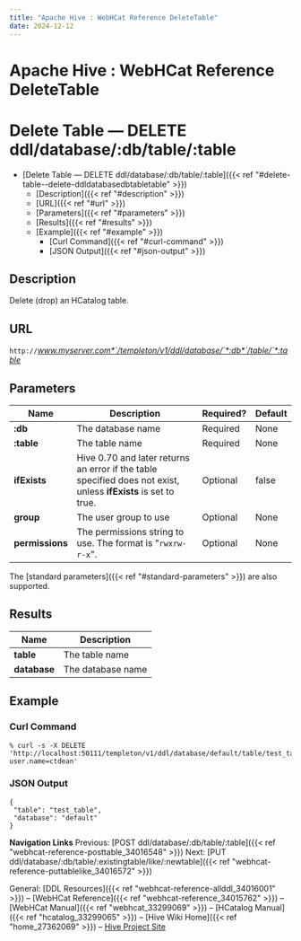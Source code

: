 ```yaml
---
title: "Apache Hive : WebHCat Reference DeleteTable"
date: 2024-12-12
---
```


# Apache Hive : WebHCat Reference DeleteTable

# Delete Table — DELETE ddl/database/:db/table/:table

* [Delete Table — DELETE ddl/database/:db/table/:table]({{< ref "#delete-table--delete-ddldatabasedbtabletable" >}})
	+ [Description]({{< ref "#description" >}})
	+ [URL]({{< ref "#url" >}})
	+ [Parameters]({{< ref "#parameters" >}})
	+ [Results]({{< ref "#results" >}})
	+ [Example]({{< ref "#example" >}})
		- [Curl Command]({{< ref "#curl-command" >}})
		- [JSON Output]({{< ref "#json-output" >}})

## Description

Delete (drop) an HCatalog table.

## URL

`http://`*www.myserver.com*`/templeton/v1/ddl/database/`*:db*`/table/`*:table*

## Parameters

| Name | Description | Required? | Default |
| --- | --- | --- | --- |
| **:db** | The database name | Required | None |
| **:table** | The table name | Required | None |
| **ifExists** | Hive 0.70 and later returns an error if the table specified does not exist, unless **ifExists** is set to true. | Optional | false |
| **group** | The user group to use | Optional | None |
| **permissions** | The permissions string to use. The format is "`rwxrw-r-x`". | Optional | None |

The [standard parameters]({{< ref "#standard-parameters" >}}) are also supported.

## Results

| Name | Description |
| --- | --- |
| **table** | The table name |
| **database** | The database name |

## Example

### Curl Command

```
% curl -s -X DELETE 'http://localhost:50111/templeton/v1/ddl/database/default/table/test_table?user.name=ctdean'

```

### JSON Output

```
{
 "table": "test_table",
 "database": "default"
}

```

  

**Navigation Links**
Previous: [POST ddl/database/:db/table/:table]({{< ref "webhcat-reference-posttable_34016548" >}}) Next: [PUT ddl/database/:db/table/:existingtable/like/:newtable]({{< ref "webhcat-reference-puttablelike_34016572" >}})

General: [DDL Resources]({{< ref "webhcat-reference-allddl_34016001" >}}) – [WebHCat Reference]({{< ref "webhcat-reference_34015762" >}}) – [WebHCat Manual]({{< ref "webhcat_33299069" >}}) – [HCatalog Manual]({{< ref "hcatalog_33299065" >}}) – [Hive Wiki Home]({{< ref "home_27362069" >}}) – [Hive Project Site](http://hive.apache.org/)

 

 

